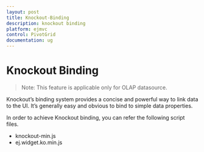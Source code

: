 ```yaml
---
layout: post
title: Knockout-Binding
description: knockout binding
platform: ejmvc
control: PivotGrid
documentation: ug
---
```


# Knockout Binding

> Note: This feature is applicable only for OLAP datasource.

Knockout’s binding system provides a concise and powerful way to link data to the UI. It’s generally easy and obvious to bind to simple data properties.

In order to achieve Knockout binding, you can refer the following script files.

* knockout-min.js
* ej.widget.ko.min.js



